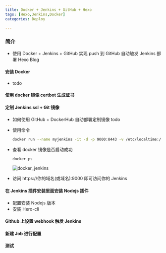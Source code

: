 ```yaml
---
title: Docker + Jenkins + GitHub + Hexo
tags: [Hexo,Jenkins,Docker]
categories: Deploy

---
```


### 简介

- 使用 Docker + Jenkins + GitHub 实现 push 到 GitHub 自动触发 Jenkins 部署 Hexo Blog

<!-- more -->

#### 安装 Docker

- todo

#### 使用 docker 镜像 certbot 生成证书

#### 定制 Jenkins ssl + Git 镜像

- 如何使用 GitHub + DockerHub 自动部署定制镜像 todo

- 使用命令 

  ```zsh
  docker run --name myjenkins -it -d -p 9000:8443 -v /etc/localtime:/etc/localtime:ro -v /var/jenkins_home/certs:/certs slashins/docker-jenkin-ssl:latest
  ```

- 查看 docker 镜像是否启动成功

  ```zsh
  docker ps
  ```

  ![docker_jenkins](http://pez5ww4dd.bkt.clouddn.com/blog/2018-09-13-docker_jenkins.png)

- 访问 https://你的域名(或域名):9000 即可访问你的 Jenkins

#### 在 Jenkins 插件安装里面安装 Nodejs 插件

- 配置安装 Nodejs 版本
- 安装 Hero-cli

#### Github 上设置 webhook 触发 Jenkins

#### 新建 Job 进行配置

#### 测试

